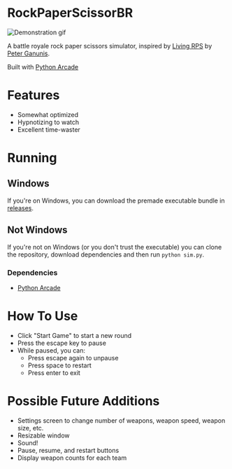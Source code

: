 # RockPaperScissorBR

![Demonstration gif](/Examples/example.gif)

A battle royale rock paper scissors simulator, inspired by [Living RPS](http://peterganunis.com/rpsite.html) by [Peter Ganunis](https://www.instagram.com/peterganunis/).

Built with [Python Arcade](https://api.arcade.academy/en/latest/#)

# Features

- Somewhat optimized
- Hypnotizing to watch
- Excellent time-waster

# Running

## Windows

If you're on Windows, you can download the premade executable bundle in [releases](https://github.com/sleeklymauler/RockPaperScissorBR/releases).

## Not Windows

If you're not on Windows (or you don't trust the executable) you can clone the repository, download dependencies and then run ```python sim.py```.

### Dependencies
- [Python Arcade](https://api.arcade.academy/en/latest/install/index.html)

# How To Use
- Click "Start Game" to start a new round
- Press the escape key to pause
- While paused, you can:
  - Press escape again to unpause
  - Press space to restart
  - Press enter to exit

# Possible Future Additions
- Settings screen to change number of weapons, weapon speed, weapon size, etc.
- Resizable window
- Sound!
- Pause, resume, and restart buttons
- Display weapon counts for each team
